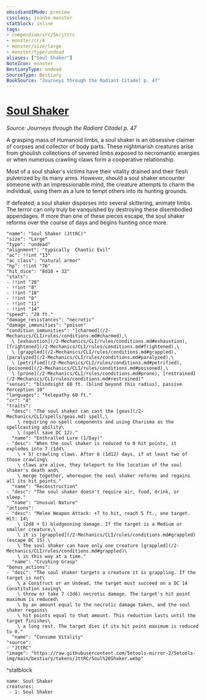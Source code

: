 ```yaml
---
obsidianUIMode: preview
cssclass: json5e-monster
statblock: inline
tags:
- compendium/src/5e/jttrc
- monster/cr/4
- monster/size/large
- monster/type/undead
aliases: ["Soul Shaker"]
NoteIcon: monster
BestiaryType: undead
SourceType: Bestiary
BookSource: "Journeys through the Radiant Citadel p. 47"
---
```

# [Soul Shaker](2-Mechanics/CLI/bestiary/undead/soul-shaker-jttrc.md)
*Source: Journeys through the Radiant Citadel p. 47*  

A grasping mass of Humanoid limbs, a soul shaker is an obsessive claimer of corpses and collector of body parts. These nightmarish creatures arise from ghoulish collections of severed limbs exposed to necromantic energies or when numerous crawling claws form a cooperative relationship.

Most of a soul shaker's victims have their vitality drained and their flesh pulverized by its many arms. However, should a soul shaker encounter someone with an impressionable mind, the creature attempts to charm the individual, using them as a lure to tempt others into its hunting grounds.

If defeated, a soul shaker disperses into several skittering, animate limbs. The terror can only truly be vanquished by destroying these disembodied appendages. If more than one of these pieces escape, the soul shaker reforms over the course of days and begins hunting once more.

```statblock
"name": "Soul Shaker (JttRC)"
"size": "Large"
"type": "undead"
"alignment": "typically  Chaotic Evil"
"ac": !!int "13"
"ac_class": "natural armor"
"hp": !!int "76"
"hit_dice": "8d10 + 32"
"stats":
- !!int "20"
- !!int "8"
- !!int "18"
- !!int "8"
- !!int "11"
- !!int "14"
"speed": "20 ft."
"damage_resistances": "necrotic"
"damage_immunities": "poison"
"condition_immunities": "[charmed](/2-Mechanics/CLI/rules/conditions.md#charmed),\
  \ [exhaustion](/2-Mechanics/CLI/rules/conditions.md#exhaustion), [frightened](/2-Mechanics/CLI/rules/conditions.md#frightened),\
  \ [grappled](/2-Mechanics/CLI/rules/conditions.md#grappled), [paralyzed](/2-Mechanics/CLI/rules/conditions.md#paralyzed),\
  \ [petrified](/2-Mechanics/CLI/rules/conditions.md#petrified), [poisoned](/2-Mechanics/CLI/rules/conditions.md#poisoned),\
  \ [prone](/2-Mechanics/CLI/rules/conditions.md#prone), [restrained](/2-Mechanics/CLI/rules/conditions.md#restrained)"
"senses": "blindsight 60 ft. (blind beyond this radius), passive Perception 10"
"languages": "telepathy 60 ft."
"cr": "4"
"traits":
- "desc": "The soul shaker can cast the [geas](/2-Mechanics/CLI/spells/geas.md) spell,\
    \ requiring no spell components and using Charisma as the spellcasting ability\
    \ (spell save DC 12)."
  "name": "Enthralled Lure (1/Day)"
- "desc": "When the soul shaker is reduced to 0 hit points, it explodes into 7 (1d4\
    \ + 5) crawling claws. After 6 (1d12) days, if at least two of those crawling\
    \ claws are alive, they teleport to the location of the soul shaker's death and\
    \ merge together, whereupon the soul shaker reforms and regains all its hit points."
  "name": "Reconstruction"
- "desc": "The soul shaker doesn't require air, food, drink, or sleep."
  "name": "Unusual Nature"
"actions":
- "desc": "Melee Weapon Attack: +7 to hit, reach 5 ft., one target. Hit: 14\
    \ (2d8 + 5) bludgeoning damage. If the target is a Medium or smaller creature,\
    \ it is [grappled](/2-Mechanics/CLI/rules/conditions.md#grappled) (escape DC 15).\
    \ The soul shaker can have only one creature [grappled](/2-Mechanics/CLI/rules/conditions.md#grappled)\
    \ in this way at a time."
  "name": "Crushing Grasp"
"bonus_actions":
- "desc": "The soul shaker targets a creature it is grappling. If the target is not\
    \ a Construct or an Undead, the target must succeed on a DC 14 Constitution saving\
    \ throw or take 7 (2d6) necrotic damage. The target's hit point maximum is reduced\
    \ by an amount equal to the necrotic damage taken, and the soul shaker regains\
    \ hit points equal to that amount. This reduction lasts until the target finishes\
    \ a long rest. The target dies if its hit point maximum is reduced to 0."
  "name": "Consume Vitality"
"source":
- "JttRC"
"image": "https://raw.githubusercontent.com/5etools-mirror-2/5etools-img/main/bestiary/tokens/JttRC/Soul%20Shaker.webp"
```
^statblock

```encounter-table
name: Soul Shaker
creatures:
 - 1: Soul Shaker
```